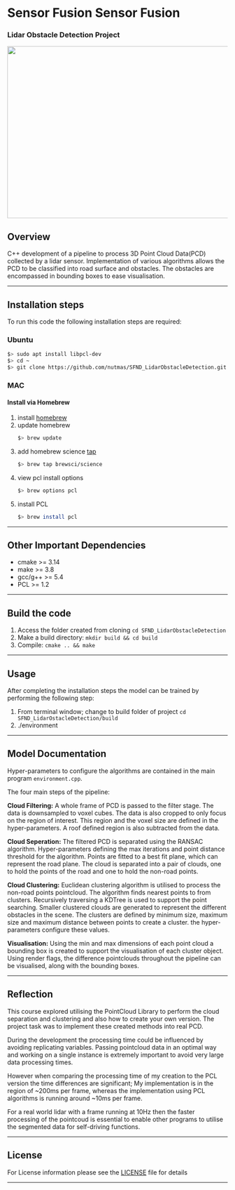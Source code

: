 # Sensor Fusion Sensor Fusion
### Lidar Obstacle Detection Project

<img src="media/ObstacleDetection.gif" width="612" height="392" />

## Overview
C++ development of a pipeline to process 3D Point Cloud Data(PCD) collected by a lidar sensor. Implementation of various algorithms allows the PCD to be classified into road surface and obstacles. The obstacles are encompassed in bounding boxes to ease visualisation.

---

## Installation steps

To run this code the following installation steps are required:

### Ubuntu 

```bash
$> sudo apt install libpcl-dev
$> cd ~
$> git clone https://github.com/nutmas/SFND_LidarObstacleDetection.git


```

### MAC

#### Install via Homebrew
1. install [homebrew](https://brew.sh/)
2. update homebrew 
	```bash
	$> brew update
	```
3. add  homebrew science [tap](https://docs.brew.sh/Taps) 
	```bash
	$> brew tap brewsci/science
	```
4. view pcl install options
	```bash
	$> brew options pcl
	```
5. install PCL 
	```bash
	$> brew install pcl
	```



---

## Other Important Dependencies

* cmake >= 3.14
* make >= 3.8 
* gcc/g++ >= 5.4
* PCL >= 1.2

---

## Build the code

1. Access the folder created from cloning `cd SFND_LidarObstacleDetection`
2. Make a build directory: `mkdir build && cd build`
3. Compile: `cmake .. && make` 

---


## Usage

After completing the installation steps the model can be trained by performing the following step:

1. From terminal window; change to build folder of project `cd SFND_LidarOstacleDetection/build`
2. ./environment

---


## Model Documentation

Hyper-parameters to configure the algorithms are contained in the main program `environment.cpp`.


The four main steps of the pipeline:

**Cloud Filtering:** 
A whole frame of PCD is passed to the filter stage. The data is downsampled to voxel cubes. The data is also cropped to only focus on the region of interest. This region and the voxel size are defined in the hyper-parameters. A roof defined region is also subtracted from the data.

**Cloud Seperation:**
The filtered PCD is separated using the RANSAC algorithm. Hyper-parameters defining the max iterations and point distance threshold for the algorithm. Points are fitted to a best fit plane, which can represent the road plane. The cloud is separated into a pair of clouds, one to hold the points of the road and one to hold the non-road points.

**Cloud Clustering:**
Euclidean clustering algorithm is utilised to process the non-road points pointcloud. The algorithm finds nearest points to from clusters. Recursively traversing a KDTree is used to support the point searching. Smaller clustered clouds are generated to represent the different obstacles in the scene. The clusters are defined by minimum size, maximum size and maximum distance between points to create a cluster. the hyper-parameters configure these values.

**Visualisation:**
Using the min and max dimensions of each point cloud a bounding box is created to support the visualisation of each cluster object. Using render flags, the difference pointclouds throughout the pipeline can be visualised, along with the bounding boxes.

---

## Reflection

This course explored utilising the PointCloud Library to perform the cloud separation and clustering and also how to create your own version. The project task was to implement these created methods into real PCD.

During the development the processing time could be influenced by avoiding replicating variables. Passing pointcloud data in an optimal way and working on a single instance is extremely important to avoid very large data processing times. 

However when comparing the processing time of my creation to the PCL version the time differences are significant; My implementation is in the region of ~200ms per frame, whereas the implementation using PCL algorithms is running around ~10ms per frame.

For a real world lidar with a frame running at 10Hz then the faster processing of the pointcoud is essential to enable other programs to utilise the segmented data for self-driving functions.


---

## License

For License information please see the [LICENSE](./LICENSE) file for details

---

